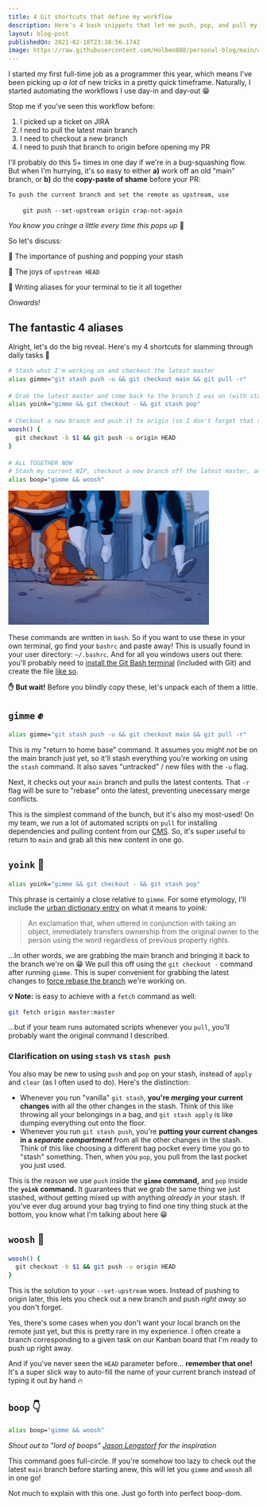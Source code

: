```yaml
---
title: 4 Git shortcuts that define my workflow
description: Here's 4 bash snippets that let me push, pop, and pull my way to victory as a web dev!
layout: blog-post
publishedOn: 2021-02-18T23:38:56.174Z
image: https://raw.githubusercontent.com/Holben888/personal-blog/main/4-git-shortcuts-that-define-my-workflow/thumbnail.png
---
```


I started my first full-time job as a programmer this year, which means I've been picking up _a lot_ of new tricks in a pretty quick timeframe. Naturally, I started automating the workflows I use day-in and day-out 😁

Stop me if you've seen this workflow before:

1. I picked up a ticket on JIRA
2. I need to pull the latest main branch
3. I need to checkout a new branch
4. I need to push that branch to origin before opening my PR

I'll probably do this 5+ times in one day if we're in a bug-squashing flow. But when I'm hurrying, it's so easy to either **a)** work off an old "main" branch, or **b)** do the **copy-paste of shame** before your PR:

```
To push the current branch and set the remote as upstream, use

    git push --set-upstream origin crap-not-again
```

_You know you cringe a little every time this pops up_ 😬

So let's discuss:

🍾 The importance of pushing and popping your stash

🙈 The joys of `upstream HEAD`

🧶 Writing aliases for your terminal to tie it all together

_Onwards!_

## The fantastic 4 aliases

Alright, let's do the big reveal. Here's my 4 shortcuts for slamming through daily tasks 💪

```bash
# Stash what I'm working on and checkout the latest master
alias gimme="git stash push -u && git checkout main && git pull -r"

# Grab the latest master and come back to the branch I was on (with stashing!)
alias yoink="gimme && git checkout - && git stash pop"

# Checkout a new branch and push it to origin (so I don't forget that set-upstream)
woosh() {
  git checkout -b $1 && git push -u origin HEAD
}

# ALL TOGETHER NOW
# Stash my current WIP, checkout a new branch off the latest master, and push it to origin
alias boop="gimme && woosh"
```

![1-fantastic-4-snippets](https://raw.githubusercontent.com/Holben888/personal-blog/main/get-s***-done-2020/1-fantastic-4-snippets.gif)

These commands are written in `bash`. So if you want to use these in your own terminal, go find your `bashrc` and paste away! This is usually found in your user directory: `~/.bashrc`. And for all you windows users out there: you'll probably need to [install the Git Bash terminal](https://git-scm.com/downloads) (included with Git) and create the file [like so](https://stackoverflow.com/questions/6883760/git-for-windows-bashrc-or-equivalent-configuration-files-for-git-bash-shell).

**✋ But wait!** Before you blindly copy these, let's unpack each of them a little.

## `gimme` ✊

```bash
alias gimme="git stash push -u && git checkout main && git pull -r"
```

This is my "return to home base" command. It assumes you might _not_ be on the main branch just yet, so it'll stash everything you're working on using the `stash` command. It also saves "untracked" / new files with the `-u` flag.

Next, it checks out your `main` branch and pulls the latest contents. That `-r` flag will be sure to "rebase" onto the latest, preventing unecessary merge conflicts.

This is the simplest command of the bunch, but it's also my most-used! On my team, we run a lot of automated scripts on `pull` for installing dependencies and pulling content from our [CMS](https://www.optimizely.com/optimization-glossary/content-management-system/). So, it's super useful to return to `main` and grab all this new content in one go.

## `yoink` 🎣

```bash
alias yoink="gimme && git checkout - && git stash pop"
```

This phrase is certainly a close relative to `gimme`. For some etymology, I'll include the [urban dictionary entry](https://www.urbandictionary.com/define.php?term=Yoink) on what it means to _yoink:_

> An exclamation that, when uttered in conjunction with taking an object, immediately transfers ownership from the original owner to the person using the word regardless of previous property rights.

...In other words, we are grabbing the main branch and bringing it back to the branch we're on 😁 We pull this off using the `git checkout -` command after running `gimme`. This is super convenient for grabbing the latest changes to [force rebase the branch](https://egghead.io/lessons/git-push-a-rebased-local-branch-by-using-force-with-lease) we're working on.

**💡 Note:** is easy to achieve with a `fetch` command as well:

```bash
git fetch origin master:master
```

...but if your team runs automated scripts whenever you `pull`, you'll probably want the original command I described.

### Clarification on using `stash` vs `stash push`

You also may be new to using `push` and `pop` on your stash, instead of `apply` and `clear` (as I often used to do). Here's the distinction:

- Whenever you run "vanilla" `git stash`, **you're _merging_ your current changes** with all the other changes in the stash. Think of this like throwing all your belongings in a bag, and `git stash apply` is like dumping everything out onto the floor.
- Whenever you run `git stash push`, you're **putting your current changes in a _separate compartment_** from all the other changes in the stash. Think of this like choosing a different bag pocket every time you go to "stash" something. Then, when you `pop`, you pull from the last pocket you just used.

This is the reason we use `push` inside the **`gimme` command,** and `pop` inside the **`yoink` command.** It guarantees that we grab the same thing we just stashed, without getting mixed up with anything _already in_ your stash. If you've ever dug around your bag trying to find one tiny thing stuck at the bottom, you know what I'm talking about here 😁

## `woosh` 💨

```bash
woosh() {
  git checkout -b $1 && git push -u origin HEAD
}
```

This is the solution to your `--set-upstream` woes. Instead of pushing to origin later, this lets you check out a new branch and push _right away_ so you don't forget.

Yes, there's some cases when you don't want your local branch on the remote just yet, but this is pretty rare in my experience. I often create a branch corresponding to a given task on our Kanban board that I'm ready to push up right away.

And if you've never seen the `HEAD` parameter before... **remember that one!** It's a super slick way to auto-fill the name of your current branch instead of typing it out by hand 🔥

## `boop` 👇

```bash
alias boop="gimme && woosh"
```

_Shout out to "lord of boops" [Jason Lengstorf](https://www.jason.af) for the inspiration_

This command goes full-circle. If you're somehow too lazy to check out the latest `main` branch before starting anew, this will let you `gimme` and `woosh` all in one go!

Not much to explain with this one. Just go forth into perfect boop-dom.
